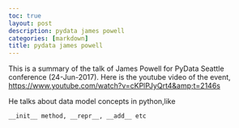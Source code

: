 ```yaml
---
toc: true
layout: post
description: pydata james powell
categories: [markdown]
title: pydata james powell
---
```


This is a summary of the talk of James Powell for PyData Seattle conference (24-Jun-2017). Here is the youtube video of the event,  https://www.youtube.com/watch?v=cKPlPJyQrt4&amp;t=2146s



He talks about data model concepts in python,like 

```__init__ method, __repr__, __add__ etc```









